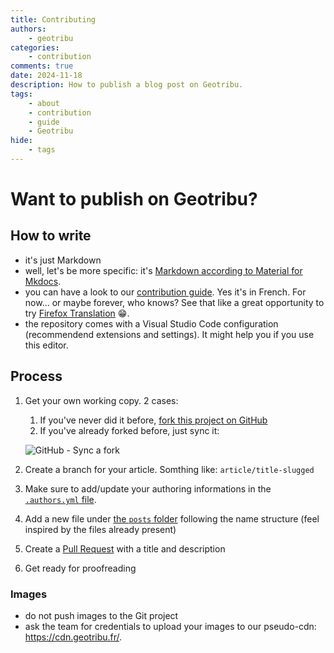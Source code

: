 ```yaml
---
title: Contributing
authors:
    - geotribu
categories:
    - contribution
comments: true
date: 2024-11-18
description: How to publish a blog post on Geotribu.
tags:
    - about
    - contribution
    - guide
    - Geotribu
hide:
    - tags
---
```


# Want to publish on Geotribu?

## How to write

- it's just Markdown
- well, let's be more specific: it's [Markdown according to Material for Mkdocs](https://squidfunk.github.io/mkdocs-material/reference/).
- you can have a look to our [contribution guide](https://contribuer.geotribu.fr/). Yes it's in French. For now... or maybe forever, who knows? See that like a great opportunity to try [Firefox Translation](https://support.mozilla.org/en-US/kb/website-translation) :grin:.
- the repository comes with a Visual Studio Code configuration (recommendend extensions and settings). It might help you if you use this editor.

## Process

1. Get your own working copy. 2 cases:
    1. If you've never did it before, [fork this project on GitHub](https://github.com/geotribu/english-blog/fork)
    1. If you've already forked before, just sync it:

    ![GitHub - Sync a fork](https://cdn.geotribu.fr/img/internal/contribution/github_geotribu_english_fork_sync.webp)

1. Create a branch for your article. Somthing like: `article/title-slugged`
1. Make sure to add/update your authoring informations in the [`.authors.yml` file](https://github.com/geotribu/english-blog/blob/main/content/.authors.yml).
1. Add a new file under [the `posts` folder](https://github.com/geotribu/english-blog/tree/main/content/posts) following the name structure (feel inspired by the files already present)
1. Create a [Pull Request](https://docs.github.com/en/pull-requests/collaborating-with-pull-requests/proposing-changes-to-your-work-with-pull-requests/creating-a-pull-request) with a title and description
1. Get ready for proofreading

### Images

- do not push images to the Git project
- ask the team for credentials to upload your images to our pseudo-cdn: <https://cdn.geotribu.fr/>.
